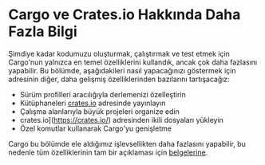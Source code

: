 # Cargo ve Crates.io Hakkında Daha Fazla Bilgi

Şimdiye kadar kodumuzu oluşturmak, çalıştırmak ve
test etmek için Cargo'nun yalnızca en temel özelliklerini kullandık, ancak çok daha fazlasını yapabilir. Bu bölümde, aşağıdakileri nasıl yapacağınızı göstermek için
adresinin diğer, daha gelişmiş özelliklerinden bazılarını tartışacağız:

- Sürüm profilleri aracılığıyla derlemenizi özelleştirin
- Kütüphaneleri [crates.io](https://crates.io/)<!-- ignore --> adresinde yayınlayın
- Çalışma alanlarıyla büyük projeleri organize edin
- crates.io](https://crates.io/)<!-- ignore --> adresinden ikili dosyaları yükleyin
- Özel komutlar kullanarak Cargo'yu genişletme

Cargo bu bölümde ele aldığımız işlevsellikten daha fazlasını yapabilir, bu nedenle
tüm özelliklerinin tam bir açıklaması için [belgelerine](https://doc.rust-lang.org/cargo/).
